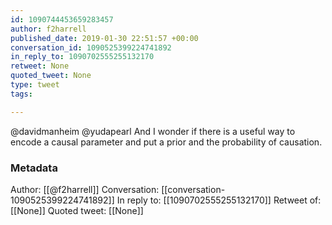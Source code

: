 ```yaml
---
id: 1090744453659283457
author: f2harrell
published_date: 2019-01-30 22:51:57 +00:00
conversation_id: 1090525399224741892
in_reply_to: 1090702555255132170
retweet: None
quoted_tweet: None
type: tweet
tags:

---
```


@davidmanheim @yudapearl And I wonder if there is a useful way to encode a causal parameter and put a prior and the probability of causation.

### Metadata

Author: [[@f2harrell]]
Conversation: [[conversation-1090525399224741892]]
In reply to: [[1090702555255132170]]
Retweet of: [[None]]
Quoted tweet: [[None]]
